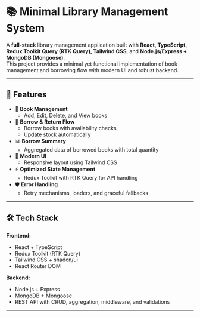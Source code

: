 # 📚 Minimal Library Management System

A **full-stack** library management application built with **React, TypeScript, Redux Toolkit Query (RTK Query), Tailwind CSS**, and **Node.js/Express + MongoDB (Mongoose)**.  
This project provides a minimal yet functional implementation of book management and borrowing flow with modern UI and robust backend.

---

## 🚀 Features

- 🔖 **Book Management**
  - Add, Edit, Delete, and View books
- 🔄 **Borrow & Return Flow**
  - Borrow books with availability checks
  - Update stock automatically
- 📊 **Borrow Summary**
  - Aggregated data of borrowed books with total quantity
- 🎨 **Modern UI**
  - Responsive layout using Tailwind CSS
- ⚡ **Optimized State Management**
  - Redux Toolkit with RTK Query for API handling
- 🛡️ **Error Handling**
  - Retry mechanisms, loaders, and graceful fallbacks

---

## 🛠️ Tech Stack

**Frontend:**
- React + TypeScript
- Redux Toolkit (RTK Query)
- Tailwind CSS + shadcn/ui
- React Router DOM

**Backend:**
- Node.js + Express
- MongoDB + Mongoose
- REST API with CRUD, aggregation, middleware, and validations

---

